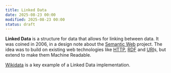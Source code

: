 ```yaml
---
title: Linked Data
date: 2025-08-23 00:00
modified: 2025-08-23 00:00
status: draft
---
```


**Linked Data** is a structure for data that allows for linking between data. It was coined in 2006, in a design note about the [Semantic Web](semantic-web.md) project. The idea was to build on existing web technologies like [HTTP](../../../permanent/http.md), [RDF](rdf.md) and [URI](../../../permanent/uri.md)s, but extend to make them Machine Readable.

[Wikidata](../../../permanent/Wikidata.md) is a key example of a Linked Data implementation.